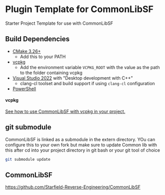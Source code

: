 # Plugin Template for CommonLibSF
Starter Project Template for use with CommonLibSF

## Build Dependencies

- [CMake 3.26+](https://cmake.org/)
  - Add this to your PATH
- [vcpkg](https://github.com/microsoft/vcpkg)
  - Add the environment variable `VCPKG_ROOT` with the value as the path to the folder containing vcpkg
- [Visual Studio 2022](https://visualstudio.microsoft.com/) with "Desktop development with C++"
  - clang-cl toolset and build support if using `clang-cl` configuration
- [PowerShell](https://github.com/PowerShell/PowerShell/releases)

#### vcpkg

[See how to use CommonLibSF with vcpkg in your project.](https://github.com/Starfield-Reverse-Engineering/Starfield-RE-vcpkg)

## git submodule

CommonLibSF is linked as a submodule in the extern directory.    YOu can configure this to your own fork but make sure to update Common lib with this after cd into your project directory in git bash or your git tool of choice

```bash
git submodule update
```

## CommonLibSF
https://github.com/Starfield-Reverse-Engineering/CommonLibSF


